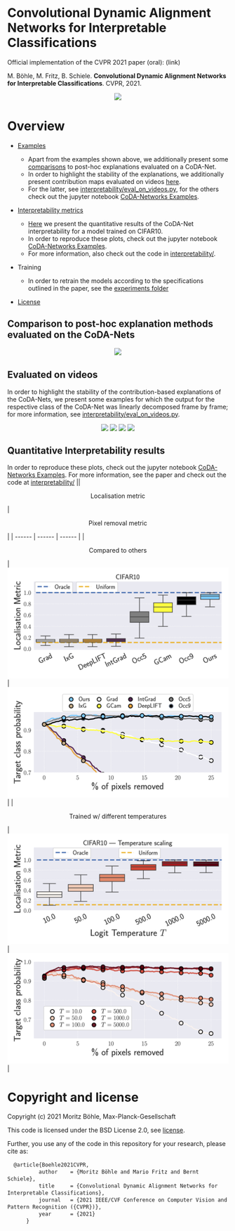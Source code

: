 # Convolutional Dynamic Alignment Networks for Interpretable Classifications
Official implementation of the CVPR 2021 paper (oral): (link)

M. Böhle, M. Fritz, B. Schiele. **Convolutional Dynamic Alignment Networks for Interpretable Classifications**. CVPR, 2021.
<div style="displaystyle=block;align=center;"><p align="center" >
  <img src="media/example_figure.png"/>
  </p>
</div>

# Overview

* [Examples](#examples-of-contribution-maps)
  - Apart from the examples shown above, we additionally present some [comparisons](#comparison-to-post-hoc-explanation-methods-evaluated-on-the-coda-nets) to post-hoc explanations evaluated on a CoDA-Net.
  - In order to highlight the stability of the explanations, we additionally present contribution maps evaluated on videos [here](#evaluated-on-videos).
  - For the latter, see [interpretability/eval_on_videos.py](interpretability/eval_on_video.py),
    for the others check out the jupyter notebook [CoDA-Networks Examples](CoDA-Networks%20Examples.ipynb).

* [Interpretability metrics](#interpretability-metrics)
  - [Here](#quantitative-interpretability-results) we present the quantitative results of the CoDA-Net interpretability for a model trained on CIFAR10.
  - In order to reproduce these plots, check out the jupyter notebook [CoDA-Networks Examples](CoDA-Networks%20Interpretability%20Eval.ipynb).
  - For more information, also check out the code in [interpretability/](interpretability/).
* Training
  - In order to retrain the models according to the specifications outlined in the paper, see the [experiments folder](experiments/)
* [License](#license)


## Comparison to post-hoc explanation methods evaluated on the CoDA-Nets
<div style="displaystyle=block;align=center;"><p align="center" >
  <img src="media/comparisons.png"/>
  </p>
</div>


## Evaluated on videos
In order to highlight the stability of the contribution-based explanations of the CoDA-Nets, we present some examples for which the output for the respective class of the CoDA-Net was linearly decomposed frame by frame; for more information, see [interpretability/eval_on_videos.py](interpretability/eval_on_video.py).
<div style="displaystyle=block;align=center"><p align="center">
  <img width="240px" height="auto"  src="media/lorikeet.gif?raw=true"/>
  <img width="240px" height="auto" src="media/drake2_atts.gif?raw=true"/>
  <img width="240px" height="auto" src="media/birds_atts.gif?raw=true"/>
  <img width="240px" height="auto" src="media/goldfinch.gif?raw=true"/>
</p></div>

## Quantitative Interpretability results
In order to reproduce these plots, check out the jupyter notebook [CoDA-Networks Examples](CoDA-Networks%20Interpretability%20Eval.ipynb). For more information, see the paper and check out the code at [interpretability/](interpretability/)
|| <p align="center">Localisation metric</p> | <p align="center">Pixel removal metric</p> |
| ------ | ------ | ------ |
|  <p align="center">Compared to others</p>| ![Contributions per Layer](docs/media/localisation-CIFAR10.png)  | ![Contributions per Layer](docs/media/removal-CIFAR10.png) |
| <p align="center">Trained w/ different temperatures</p> | ![Contributions per Layer](docs/media/localisation-CIFAR10-T_scaling.png)  | ![Contributions per Layer](docs/media/removal-CIFAR10-T-scaling.png) |


# Copyright and license
Copyright (c) 2021 Moritz Böhle, Max-Planck-Gesellschaft

This code is licensed under the BSD License 2.0, see [license](LICENSE).

Further, you use any of the code in this repository for your research, please cite as:
```
  @article{Boehle2021CVPR,
          author    = {Moritz Böhle and Mario Fritz and Bernt Schiele},
          title     = {Convolutional Dynamic Alignment Networks for Interpretable Classifications},
          journal   = {2021 IEEE/CVF Conference on Computer Vision and Pattern Recognition ({CVPR})},
          year      = {2021}
      }
```

